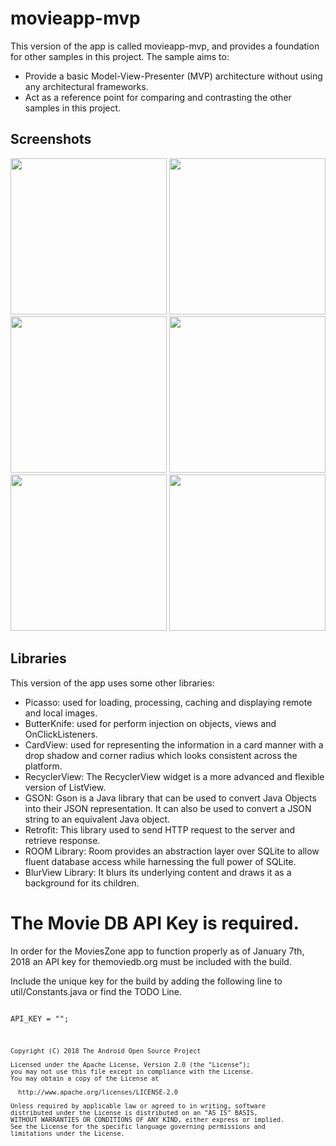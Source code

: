 # movieapp-mvp
This version of the app is called movieapp-mvp, and provides a foundation for other samples in this project. The sample aims to:
- Provide a basic Model-View-Presenter (MVP) architecture without using any architectural frameworks.
- Act as a reference point for comparing and contrasting the other samples in this project.

## Screenshots
<img src="https://user-images.githubusercontent.com/16334887/34884731-51a45c7e-f7c6-11e7-9034-f867bc03bf30.png" width="250"/> <img src="https://user-images.githubusercontent.com/16334887/34884881-c8b36e36-f7c6-11e7-9045-e4a1a4a66c98.png" width="250"/> <img src="https://user-images.githubusercontent.com/16334887/34884920-edd43218-f7c6-11e7-9b2e-7c68566f74ee.png" width="250"/> <img src="https://user-images.githubusercontent.com/16334887/34884954-07e67bde-f7c7-11e7-9e92-8192407a93a8.png" width="250"/> <img src="https://user-images.githubusercontent.com/16334887/34884999-2febb6b2-f7c7-11e7-8949-7987b4181ce0.png" width="250"/> <img src="https://user-images.githubusercontent.com/16334887/34885031-480857c8-f7c7-11e7-85f2-1831977b8de5.png" width="250"/>

## Libraries
This version of the app uses some other libraries:
- Picasso: used for loading, processing, caching and displaying remote and local images.
- ButterKnife: used for perform injection on objects, views and OnClickListeners.
- CardView: used for representing the information in a card manner with a drop shadow and corner radius which looks consistent across the platform.
- RecyclerView: The RecyclerView widget is a more advanced and flexible version of ListView.
- GSON: Gson is a Java library that can be used to convert Java Objects into their JSON representation. It can also be used to convert a JSON string to an equivalent Java object.
- Retrofit: This library used to send HTTP request to the server and retrieve response.
- ROOM Library: Room provides an abstraction layer over SQLite to allow fluent database access while harnessing the full power of SQLite.
- BlurView Library: It blurs its underlying content and draws it as a background for its children.

# The Movie DB API Key is required.
In order for the MoviesZone app to function properly as of January 7th, 2018 an API key for themoviedb.org must be included with the build.

Include the unique key for the build by adding the following line to util/Constants.java or find the TODO Line.

<code>
API_KEY = "";
</code>

<code>
  
```
Copyright (C) 2018 The Android Open Source Project

Licensed under the Apache License, Version 2.0 (the "License");
you may not use this file except in compliance with the License.
You may obtain a copy of the License at
  
  http://www.apache.org/licenses/LICENSE-2.0
  
Unless required by applicable law or agreed to in writing, software
distributed under the License is distributed on an "AS IS" BASIS,
WITHOUT WARRANTIES OR CONDITIONS OF ANY KIND, either express or implied.
See the License for the specific language governing permissions and
limitations under the License.
```
